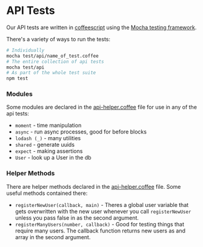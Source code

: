 # API Tests

Our API tests are written in [coffeescript](http://coffeescript.org/) using the [Mocha testing framework](http://mochajs.org/). 

There's a variety of ways to run the tests:

```bash
# Individually
mocha test/api/name_of_test.coffee
# The entire collection of api tests
mocha test/api
# As part of the whole test suite
npm test
```

### Modules

Some modules are declared in the [api-helper.coffee](api-helper.coffee) file for use in any of the api tests:

* `moment` - time manipulation
* `async` - run async processes, good for before blocks
* `lodash (_)` - many utilities
* `shared` - generate uuids
* `expect` - making assertions
* `User` - look up a User in the db

### Helper Methods

There are helper methods declared in the [api-helper.coffee](api-helper.coffee) file. Some useful methods contained there:

* `registerNewUser(callback, main)` - Theres a global user variable that gets overwritten with the new user whenever you call `registerNewUser` unless you pass false in as the second argument.
* `registerManyUsers(number, callback)` - Good for testing things that require many users. The callback function returns new users as and array in the second argument.
